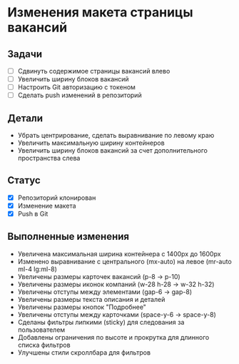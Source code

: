 # Изменения макета страницы вакансий

## Задачи
- [ ] Сдвинуть содержимое страницы вакансий влево
- [ ] Увеличить ширину блоков вакансий
- [ ] Настроить Git авторизацию с токеном
- [ ] Сделать push изменений в репозиторий

## Детали
- Убрать центрирование, сделать выравнивание по левому краю
- Увеличить максимальную ширину контейнеров
- Увеличить ширину блоков вакансий за счет дополнительного пространства слева

## Статус
- [x] Репозиторий клонирован
- [x] Изменение макета
- [x] Push в Git

## Выполненные изменения
- Увеличена максимальная ширина контейнера с 1400px до 1600px
- Изменено выравнивание с центрального (mx-auto) на левое (mr-auto ml-4 lg:ml-8)
- Увеличены размеры карточек вакансий (p-8 → p-10)
- Увеличены размеры иконок компаний (w-28 h-28 → w-32 h-32)
- Увеличены отступы между элементами (gap-6 → gap-8)
- Увеличены размеры текста описания и деталей
- Увеличены размеры кнопок "Подробнее"
- Увеличены отступы между карточками (space-y-6 → space-y-8)
- Сделаны фильтры липкими (sticky) для следования за пользователем
- Добавлены ограничения по высоте и прокрутка для длинного списка фильтров
- Улучшены стили скроллбара для фильтров
